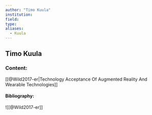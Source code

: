 ```yaml
---
author: "Timo Kuula"
institution:
field:
type:
aliases:
  - Kuula
---
```


## Timo Kuula

### Content:
[[@Wild2017-er|Technology Acceptance Of Augmented Reality And Wearable Technologies]]

#### Bibliography:

![[@Wild2017-er]]
